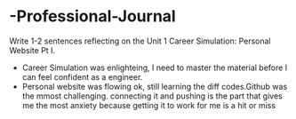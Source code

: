 # -Professional-Journal

Write 1-2 sentences reflecting on the Unit 1 Career Simulation: Personal Website Pt I. 
- Career Simulation was enlighteing, I need to master the material before I can feel confident as a engineer.
- Personal website was flowing ok, still learning the diff codes.Github was the mmost challenging. connecting it and pushing is the part that gives me the most anxiety because getting it to work for me is a hit or miss
